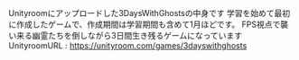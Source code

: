 Unityroomにアップロードした3DaysWithGhostsの中身です
学習を始めて最初に作成したゲームで、作成期間は学習期間も含めて1月ほどです。
FPS視点で襲い来る幽霊たちを倒しながら3日間生き残るゲームになっています
UnityroomURL : https://unityroom.com/games/3dayswithghosts
